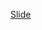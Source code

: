 [Slide](/Scienze/Biochimica/4.%20Acidi%20nucleici/Slide/5.%20La%20regolazione%20genica%20negli%20eucarioti.ppt)
